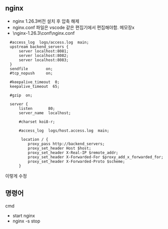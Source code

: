 ## nginx

 - nginx 1.26.3버전 설치 후 압축 해제
 - nginx.conf 파일은 vscode 같은 편집기에서 편집해야함. 메모장x
 - \nginx-1.26.3\conf\nginx.conf
  ```
    #access_log  logs/access.log  main;
	upstream backend_servers {
		server localhost:8081;
		server localhost:8082;
		server localhost:8083;
	}
    sendfile        on;
    #tcp_nopush     on;

    #keepalive_timeout  0;
    keepalive_timeout  65;

    #gzip  on;

    server {
        listen       80;
        server_name  localhost;

        #charset koi8-r;

        #access_log  logs/host.access.log  main;

         location / {
	        proxy_pass http://backend_servers;
            proxy_set_header Host $host;
            proxy_set_header X-Real-IP $remote_addr;
            proxy_set_header X-Forwarded-For $proxy_add_x_forwarded_for;
            proxy_set_header X-Forwarded-Proto $scheme;
        }

  ```
  이렇게 수정
  
## 명령어
cmd

 - start nginx
 - nginx -s stop